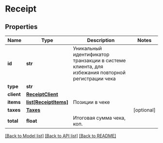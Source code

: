 # Receipt

## Properties
Name | Type | Description | Notes
------------ | ------------- | ------------- | -------------
**id** | **str** | Уникальный идентификатор транзакции в системе клиента, для избежания повторной регистрации чека | 
**type** | **str** |  | 
**client** | [**ReceiptClient**](ReceiptClient.md) |  | 
**items** | [**list[ReceiptItems]**](ReceiptItems.md) | Позиции в чеке | 
**taxes** | [**Taxes**](Taxes.md) |  | [optional] 
**total** | **float** | Итоговая сумма чека, коп. | 

[[Back to Model list]](../README.md#documentation-for-models) [[Back to API list]](../README.md#documentation-for-api-endpoints) [[Back to README]](../README.md)


